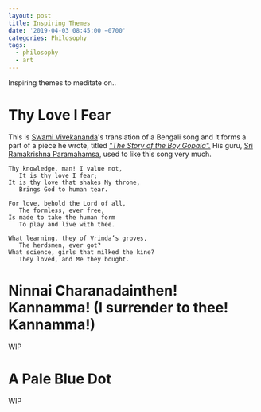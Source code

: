```yaml
---
layout: post
title: Inspiring Themes
date: '2019-04-03 08:45:00 −0700'
categories: Philosophy
tags:
  - philosophy
  - art
---
```


Inspiring themes to meditate on..

# Thy Love I Fear

This is [Swami Vivekananda][68f14945]&#39;s translation of a Bengali song and it forms a part of a piece he wrote, titled [_"The Story of the Boy Gopala"._](http://www.ramakrishnavivekananda.info/vivekananda/volume_6/writings_prose_and_poems/the_story_of_boy_gopala.htm) His guru, [Sri Ramakrishna Paramahamsa][2e6ea882], used to like this song very much.

```
Thy knowledge, man! I value not,
   It is thy love I fear;
It is thy love that shakes My throne,
   Brings God to human tear.

For love, behold the Lord of all,
   The formless, ever free,
Is made to take the human form
   To play and live with thee.

What learning, they of Vrinda’s groves,
   The herdsmen, ever got?
What science, girls that milked the kine?
   They loved, and Me they bought.
```

# Ninnai Charanadainthen! Kannamma! (I surrender to thee! Kannamma!)

WIP

# A Pale Blue Dot

WIP

[2e6ea882]: https://en.wikipedia.org/wiki/Ramakrishna "Sri Ramakrishna Paramahamsa"
[68f14945]: https://en.wikipedia.org/wiki/Swami_Vivekananda "Swami Vivekananda"
